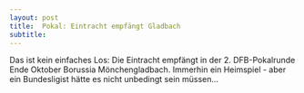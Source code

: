 ```yaml
---
layout: post
title:  Pokal: Eintracht empfängt Gladbach
subtitle:  
---
```


Das ist kein einfaches Los: Die Eintracht empfängt in der 2. DFB-Pokalrunde Ende Oktober Borussia Mönchengladbach. Immerhin ein Heimspiel - aber ein Bundesligist hätte es nicht unbedingt sein müssen...


